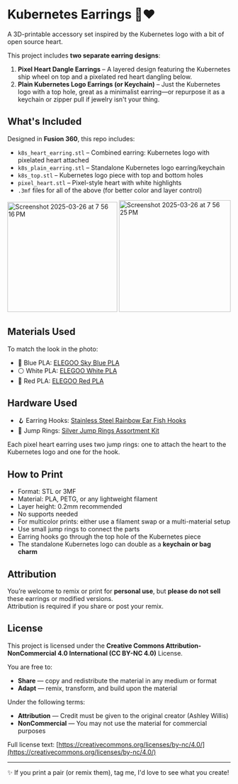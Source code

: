 # Kubernetes Earrings 💙❤️

A 3D-printable accessory set inspired by the Kubernetes logo with a bit of open source heart.

This project includes **two separate earring designs**:

1. **Pixel Heart Dangle Earrings** – A layered design featuring the Kubernetes ship wheel on top and a pixelated red heart dangling below. 
2. **Plain Kubernetes Logo Earrings (or Keychain)** – Just the Kubernetes logo with a top hole, great as a minimalist earring—or repurpose it as a keychain or zipper pull if jewelry isn't your thing.

## What's Included

Designed in **Fusion 360**, this repo includes:

- `k8s_heart_earring.stl` – Combined earring: Kubernetes logo with pixelated heart attached  
- `k8s_plain_earring.stl` – Standalone Kubernetes logo earring/keychain  
- `k8s_top.stl` – Kubernetes logo piece with top and bottom holes  
- `pixel_heart.stl` – Pixel-style heart with white highlights  
- `.3mf` files for all of the above (for better color and layer control)  

<img width="248" alt="Screenshot 2025-03-26 at 7 56 16 PM" src="https://github.com/user-attachments/assets/a3e53a2a-6198-46d7-a1f3-c69ab2aeb5b7" /> 
<img width="252" alt="Screenshot 2025-03-26 at 7 56 25 PM" src="https://github.com/user-attachments/assets/2db1e5bd-6b48-4312-829d-8a92618028d0" />


## Materials Used

To match the look in the photo:

- 🔵 Blue PLA: [ELEGOO Sky Blue PLA](https://amzn.to/4lchyXE)  
- ⚪ White PLA: [ELEGOO White PLA](https://amzn.to/4hLdfj9)  
- 🔴 Red PLA: [ELEGOO Red PLA](https://amzn.to/4iEyyUK)  

## Hardware Used

- 🪝 Earring Hooks: [Stainless Steel Rainbow Ear Fish Hooks](https://amzn.to/4iJF2BS)  
- 🔗 Jump Rings: [Silver Jump Rings Assortment Kit](https://amzn.to/4lci2gq)  

Each pixel heart earring uses two jump rings: one to attach the heart to the Kubernetes logo and one for the hook.

## How to Print

- Format: STL or 3MF  
- Material: PLA, PETG, or any lightweight filament  
- Layer height: 0.2mm recommended  
- No supports needed  
- For multicolor prints: either use a filament swap or a multi-material setup  
- Use small jump rings to connect the parts  
- Earring hooks go through the top hole of the Kubernetes piece  
- The standalone Kubernetes logo can double as a **keychain or bag charm**

## Attribution
  
You’re welcome to remix or print for **personal use**, but **please do not sell** these earrings or modified versions.  
Attribution is required if you share or post your remix.

## License

This project is licensed under the **Creative Commons Attribution-NonCommercial 4.0 International (CC BY-NC 4.0)** License.

You are free to:
- **Share** — copy and redistribute the material in any medium or format  
- **Adapt** — remix, transform, and build upon the material  

Under the following terms:
- **Attribution** — Credit must be given to the original creator (Ashley Willis)  
- **NonCommercial** — You may not use the material for commercial purposes  

Full license text: [https://creativecommons.org/licenses/by-nc/4.0/](https://creativecommons.org/licenses/by-nc/4.0/)

---

✨ If you print a pair (or remix them), tag me, I'd love to see what you create!
